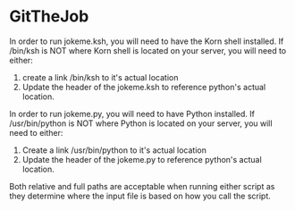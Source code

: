 # GitTheJob
In order to run jokeme.ksh, you will need to have the Korn shell installed.  If /bin/ksh is NOT where Korn shell is located on your server, you will need to either:
 1. create a link /bin/ksh to it's actual location
 2. Update the header of the jokeme.ksh to reference python's actual location.

In order to run jokeme.py, you will need to have Python installed.  If /usr/bin/python is NOT where Python is located on your server, you will need to either:
 1. Create a link /usr/bin/python to it's actual location
 2. Update the header of the jokeme.py to reference python's actual location.

Both relative and full paths are acceptable when running either script as they determine where the input file is based on how you call the script.
